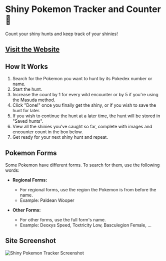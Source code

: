 # Shiny Pokemon Tracker and Counter 🌟

Count your shiny hunts and keep track of your shinies!

## [Visit the Website](https://clouddcrow.github.io/Shiny-Pokemon-Tracker-And-Counter/)

## How It Works

1. Search for the Pokemon you want to hunt by its Pokedex number or name.
2. Start the hunt.
3. Increase the count by 1 for every wild encounter or by 5 if you're using the Masuda method.
4. Click "Done!" once you finally get the shiny, or if you wish to save the hunt for later.
5. If you wish to continue the hunt at a later time, the hunt will be stored in "Saved hunts".
6. View all the shinies you've caught so far, complete with images and encounter count in the box below.
7. Get ready for your next shiny hunt and repeat.

## Pokemon Forms

Some Pokemon have different forms. To search for them, use the following words:

- **Regional Forms:**
  - For regional forms, use the region the Pokemon is from before the name.
  - Example: Paldean Wooper

- **Other Forms:**
  - For other forms, use the full form's name.
  - Example: Deoxys Speed, Toxtricity Low, Basculegion Female, ...

## Site Screenshot

![Shiny Pokemon Tracker Screenshot](https://github.com/CloudDCrow/Shiny-Pokemon-Tracker-And-Counter/assets/105298643/c95c9842-a009-4d61-93ed-2a23ac62ee52)
